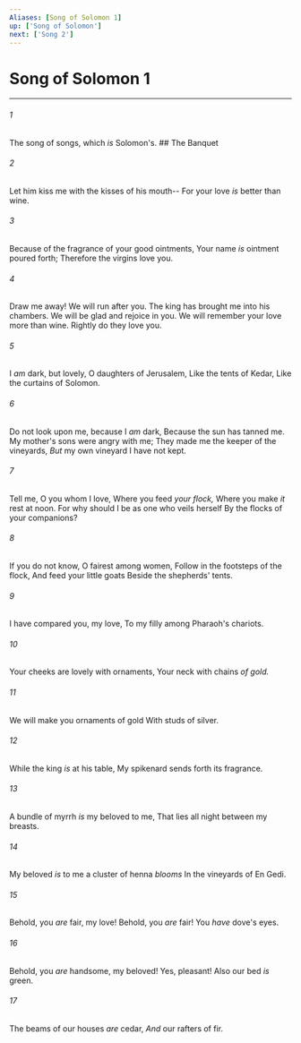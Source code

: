 ```yaml
---
Aliases: [Song of Solomon 1]
up: ['Song of Solomon']
next: ['Song 2']
---
```

# Song of Solomon 1

***


###### 1 
The song of songs, which _is_ Solomon's. ## The Banquet 

###### 2 
Let him kiss me with the kisses of his mouth-- For your love _is_ better than wine. 

###### 3 
Because of the fragrance of your good ointments, Your name _is_ ointment poured forth; Therefore the virgins love you. 

###### 4 
Draw me away! We will run after you. The king has brought me into his chambers. We will be glad and rejoice in you. We will remember your love more than wine. Rightly do they love you. 

###### 5 
I _am_ dark, but lovely, O daughters of Jerusalem, Like the tents of Kedar, Like the curtains of Solomon. 

###### 6 
Do not look upon me, because I _am_ dark, Because the sun has tanned me. My mother's sons were angry with me; They made me the keeper of the vineyards, _But_ my own vineyard I have not kept. 

###### 7 
Tell me, O you whom I love, Where you feed _your flock,_ Where you make _it_ rest at noon. For why should I be as one who veils herself By the flocks of your companions? 

###### 8 
If you do not know, O fairest among women, Follow in the footsteps of the flock, And feed your little goats Beside the shepherds' tents. 

###### 9 
I have compared you, my love, To my filly among Pharaoh's chariots. 

###### 10 
Your cheeks are lovely with ornaments, Your neck with chains _of gold._ 

###### 11 
We will make you ornaments of gold With studs of silver. 

###### 12 
While the king _is_ at his table, My spikenard sends forth its fragrance. 

###### 13 
A bundle of myrrh _is_ my beloved to me, That lies all night between my breasts. 

###### 14 
My beloved _is_ to me a cluster of henna _blooms_ In the vineyards of En Gedi. 

###### 15 
Behold, you _are_ fair, my love! Behold, you _are_ fair! You _have_ dove's eyes. 

###### 16 
Behold, you _are_ handsome, my beloved! Yes, pleasant! Also our bed _is_ green. 

###### 17 
The beams of our houses _are_ cedar, _And_ our rafters of fir.
